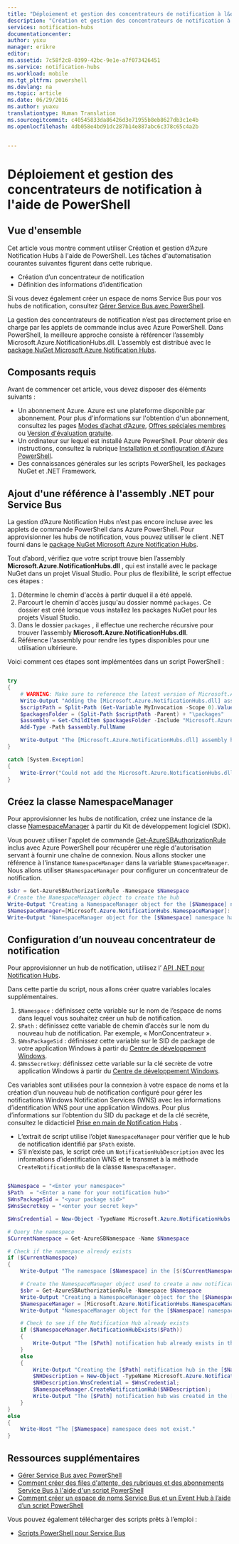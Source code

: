 ```yaml
---
title: "Déploiement et gestion des concentrateurs de notification à l&quot;aide de PowerShell"
description: "Création et gestion des concentrateurs de notification à l&quot;aide de PowerShell pour Automation"
services: notification-hubs
documentationcenter: 
author: ysxu
manager: erikre
editor: 
ms.assetid: 7c58f2c8-0399-42bc-9e1e-a7f073426451
ms.service: notification-hubs
ms.workload: mobile
ms.tgt_pltfrm: powershell
ms.devlang: na
ms.topic: article
ms.date: 06/29/2016
ms.author: yuaxu
translationtype: Human Translation
ms.sourcegitcommit: c40545833da86426d3e71955b8eb8627db3c1e4b
ms.openlocfilehash: 4db058e4bd91dc287b14e887abc6c378c65c4a2b


---
```

# <a name="deploy-and-manage-notification-hubs-using-powershell"></a>Déploiement et gestion des concentrateurs de notification à l'aide de PowerShell
## <a name="overview"></a>Vue d'ensemble
Cet article vous montre comment utiliser Création et gestion d’Azure Notification Hubs à l'aide de PowerShell. Les tâches d'automatisation courantes suivantes figurent dans cette rubrique.

* Création d’un concentrateur de notification
* Définition des informations d’identification

Si vous devez également créer un espace de noms Service Bus pour vos hubs de notification, consultez [Gérer Service Bus avec PowerShell](../service-bus-messaging/service-bus-powershell-how-to-provision.md).

La gestion des concentrateurs de notification n’est pas directement prise en charge par les applets de commande inclus avec Azure PowerShell. Dans PowerShell, la meilleure approche consiste à référencer l’assembly Microsoft.Azure.NotificationHubs.dll. L’assembly est distribué avec le [package NuGet Microsoft Azure Notification Hubs](https://www.nuget.org/packages/Microsoft.Azure.NotificationHubs/).

## <a name="prerequisites"></a>Composants requis
Avant de commencer cet article, vous devez disposer des éléments suivants :

* Un abonnement Azure. Azure est une plateforme disponible par abonnement. Pour plus d'informations sur l'obtention d'un abonnement, consultez les pages [Modes d’achat d’Azure], [Offres spéciales membres] ou [Version d'évaluation gratuite].
* Un ordinateur sur lequel est installé Azure PowerShell. Pour obtenir des instructions, consultez la rubrique [Installation et configuration d'Azure PowerShell].
* Des connaissances générales sur les scripts PowerShell, les packages NuGet et .NET Framework.

## <a name="including-a-reference-to-the-net-assembly-for-service-bus"></a>Ajout d'une référence à l'assembly .NET pour Service Bus
La gestion d’Azure Notification Hubs n’est pas encore incluse avec les applets de commande PowerShell dans Azure PowerShell. Pour approvisionner les hubs de notification, vous pouvez utiliser le client .NET fourni dans le [package NuGet Microsoft Azure Notification Hubs](https://www.nuget.org/packages/Microsoft.Azure.NotificationHubs/).

Tout d’abord, vérifiez que votre script trouve bien l’assembly **Microsoft.Azure.NotificationHubs.dll** , qui est installé avec le package NuGet dans un projet Visual Studio. Pour plus de flexibilité, le script effectue ces étapes :

1. Détermine le chemin d'accès à partir duquel il a été appelé.
2. Parcourt le chemin d'accès jusqu'au dossier nommé `packages`. Ce dossier est créé lorsque vous installez les packages NuGet pour les projets Visual Studio.
3. Dans le dossier `packages` , il effectue une recherche récursive pour trouver l’assembly **Microsoft.Azure.NotificationHubs.dll**.
4. Référence l'assembly pour rendre les types disponibles pour une utilisation ultérieure.

Voici comment ces étapes sont implémentées dans un script PowerShell :

``` powershell

try
{
    # WARNING: Make sure to reference the latest version of Microsoft.Azure.NotificationHubs.dll
    Write-Output "Adding the [Microsoft.Azure.NotificationHubs.dll] assembly to the script..."
    $scriptPath = Split-Path (Get-Variable MyInvocation -Scope 0).Value.MyCommand.Path
    $packagesFolder = (Split-Path $scriptPath -Parent) + "\packages"
    $assembly = Get-ChildItem $packagesFolder -Include "Microsoft.Azure.NotificationHubs.dll" -Recurse
    Add-Type -Path $assembly.FullName

    Write-Output "The [Microsoft.Azure.NotificationHubs.dll] assembly has been successfully added to the script."
}

catch [System.Exception]
{
    Write-Error("Could not add the Microsoft.Azure.NotificationHubs.dll assembly to the script. Make sure you build the solution before running the provisioning script.")
}
```

## <a name="create-the-namespacemanager-class"></a>Créez la classe NamespaceManager
Pour approvisionner les hubs de notification, créez une instance de la classe [NamespaceManager](https://msdn.microsoft.com/library/azure/microsoft.azure.notificationhubs.namespacemanager.aspx) à partir du Kit de développement logiciel (SDK). 

Vous pouvez utiliser l'applet de commande [Get-AzureSBAuthorizationRule] inclus avec Azure PowerShell pour récupérer une règle d'autorisation servant à fournir une chaîne de connexion. Nous allons stocker une référence à l'instance `NamespaceManager` dans la variable `$NamespaceManager`. Nous allons utiliser `$NamespaceManager` pour configurer un concentrateur de notification.

``` powershell
$sbr = Get-AzureSBAuthorizationRule -Namespace $Namespace
# Create the NamespaceManager object to create the hub
Write-Output "Creating a NamespaceManager object for the [$Namespace] namespace..."
$NamespaceManager=[Microsoft.Azure.NotificationHubs.NamespaceManager]::CreateFromConnectionString($sbr.ConnectionString);
Write-Output "NamespaceManager object for the [$Namespace] namespace has been successfully created."
```


## <a name="provisioning-a-new-notification-hub"></a>Configuration d’un nouveau concentrateur de notification
Pour approvisionner un hub de notification, utilisez l’ [API .NET pour Notification Hubs].

Dans cette partie du script, nous allons créer quatre variables locales supplémentaires. 

1. `$Namespace` : définissez cette variable sur le nom de l’espace de noms dans lequel vous souhaitez créer un hub de notification.
2. `$Path` : définissez cette variable de chemin d’accès sur le nom du nouveau hub de notification.  Par exemple, « MonConcentrateur ».    
3. `$WnsPackageSid` : définissez cette variable sur le SID de package de votre application Windows à partir du [Centre de développement Windows](http://go.microsoft.com/fwlink/p/?linkid=266582&clcid=0x409).
4. `$WnsSecretkey`: définissez cette variable sur la clé secrète de votre application Windows à partir du [Centre de développement Windows](http://go.microsoft.com/fwlink/p/?linkid=266582&clcid=0x409).

Ces variables sont utilisées pour la connexion à votre espace de noms et la création d’un nouveau hub de notification configuré pour gérer les notifications Windows Notification Services (WNS) avec les informations d’identification WNS pour une application Windows. Pour plus d’informations sur l’obtention du SID du package et de la clé secrète, consultez le didacticiel [Prise en main de Notification Hubs](notification-hubs-windows-store-dotnet-get-started-wns-push-notification.md) . 

* L’extrait de script utilise l’objet `NamespaceManager` pour vérifier que le hub de notification identifié par `$Path` existe.
* S’il n’existe pas, le script crée un `NotificationHubDescription` avec les informations d’identification WNS et le transmet à la méthode `CreateNotificationHub` de la classe `NamespaceManager`.

``` powershell

$Namespace = "<Enter your namespace>"
$Path  = "<Enter a name for your notification hub>"
$WnsPackageSid = "<your package sid>"
$WnsSecretkey = "<enter your secret key>"

$WnsCredential = New-Object -TypeName Microsoft.Azure.NotificationHubs.WnsCredential -ArgumentList $WnsPackageSid,$WnsSecretkey

# Query the namespace
$CurrentNamespace = Get-AzureSBNamespace -Name $Namespace

# Check if the namespace already exists
if ($CurrentNamespace)
{
    Write-Output "The namespace [$Namespace] in the [$($CurrentNamespace.Region)] region was found."

    # Create the NamespaceManager object used to create a new notification hub
    $sbr = Get-AzureSBAuthorizationRule -Namespace $Namespace
    Write-Output "Creating a NamespaceManager object for the [$Namespace] namespace..."
    $NamespaceManager = [Microsoft.Azure.NotificationHubs.NamespaceManager]::CreateFromConnectionString($sbr.ConnectionString);
    Write-Output "NamespaceManager object for the [$Namespace] namespace has been successfully created."

    # Check to see if the Notification Hub already exists
    if ($NamespaceManager.NotificationHubExists($Path))
    {
        Write-Output "The [$Path] notification hub already exists in the [$Namespace] namespace."  
    }
    else
    {
        Write-Output "Creating the [$Path] notification hub in the [$Namespace] namespace."
        $NHDescription = New-Object -TypeName Microsoft.Azure.NotificationHubs.NotificationHubDescription -ArgumentList $Path;
        $NHDescription.WnsCredential = $WnsCredential;
        $NamespaceManager.CreateNotificationHub($NHDescription);
        Write-Output "The [$Path] notification hub was created in the [$Namespace] namespace."
    }
}
else
{
    Write-Host "The [$Namespace] namespace does not exist."
}
```




## <a name="additional-resources"></a>Ressources supplémentaires
* [Gérer Service Bus avec PowerShell](../service-bus-messaging/service-bus-powershell-how-to-provision.md)
* [Comment créer des files d'attente, des rubriques et des abonnements Service Bus à l'aide d'un script PowerShell](http://blogs.msdn.com/b/paolos/archive/2014/12/02/how-to-create-a-service-bus-queues-topics-and-subscriptions-using-a-powershell-script.aspx)
* [Comment créer un espace de noms Service Bus et un Event Hub à l’aide d’un script PowerShell](http://blogs.msdn.com/b/paolos/archive/2014/12/01/how-to-create-a-service-bus-namespace-and-an-event-hub-using-a-powershell-script.aspx)

Vous pouvez également télécharger des scripts prêts à l’emploi :

* [Scripts PowerShell pour Service Bus](https://code.msdn.microsoft.com/windowsazure/Service-Bus-PowerShell-a46b7059)

[Modes d’achat d’Azure]: http://azure.microsoft.com/pricing/purchase-options/
[Offres spéciales membres]: http://azure.microsoft.com/pricing/member-offers/
[Version d'évaluation gratuite]: http://azure.microsoft.com/pricing/free-trial/
[Installation et configuration d'Azure PowerShell]: /powershell/azureps-cmdlets-docs
[API .NET pour Notification Hubs]: https://msdn.microsoft.com/library/azure/mt414893.aspx
[Get-AzureSBNamespace]: https://msdn.microsoft.com/library/azure/dn495122.aspx
[New-AzureSBNamespace]: https://msdn.microsoft.com/library/azure/dn495165.aspx
[Get-AzureSBAuthorizationRule]: https://msdn.microsoft.com/library/azure/dn495113.aspx




<!--HONumber=Feb17_HO3-->


